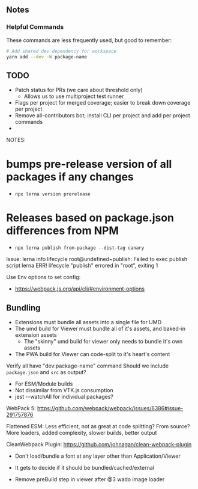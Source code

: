 ## Notes

### Helpful Commands

These commands are less frequently used, but good to remember:

```bash
# Add shared dev dependency for workspace
yarn add --dev -W package-name
```

## TODO

- Patch status for PRs (we care about threshold only)
  - Allows us to use multiproject test runner
- Flags per project for merged coverage; easier to break down coverage per
  project
- Remove all-contributors bot; install CLI per project and add per project
  commands
-

NOTES:

# bumps pre-release version of all packages if any changes

- `npx lerna version prerelease`

# Releases based on package.json differences from NPM

- `npx lerna publish from-package --dist-tag canary`

Issue: lerna info lifecycle root@undefined~publish: Failed to exec publish
script lerna ERR! lifecycle "publish" errored in "root", exiting 1

Use Env options to set config:

- https://webpack.js.org/api/cli/#environment-options

## Bundling

- Extensions must bundle all assets into a single file for UMD
- The umd build for Viewer must bundle all of it's assets, and baked-in
  extension assets
  - The "skinny" umd build for viewer only needs to bundle it's own assets
- The PWA build for Viewer can code-split to it's heart's content

Verify all have "dev:package-name" command Should we include `package.json` and
`src` as output?

- For ESM/Module builds
- Not dissimilar from VTK.js consumption
- jest --watchAll for individual packages?

WebPack 5: https://github.com/webpack/webpack/issues/6386#issue-291757876

Flattened ESM: Less efficient, not as great at code splitting? From source? More
loaders, added complexity, slower builds, better output

CleanWebpack Plugin: https://github.com/johnagan/clean-webpack-plugin

- Don't load/bundle a font at any layer other than Application/Viewer
- It gets to decide if it should be bundled/cached/external

- Remove preBuild step in viewer after @3 wado image loader
